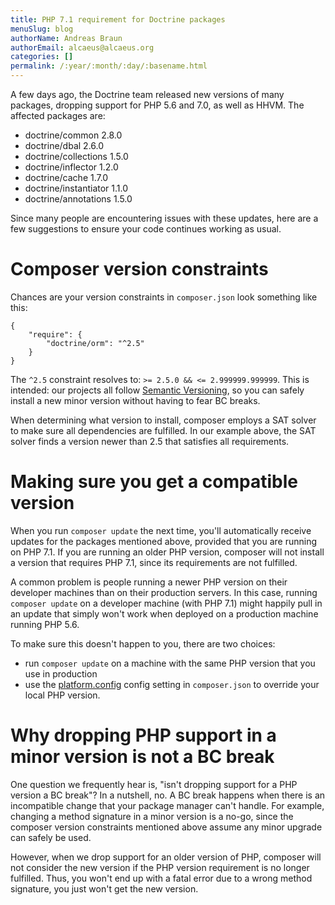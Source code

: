 ```yaml
---
title: PHP 7.1 requirement for Doctrine packages
menuSlug: blog
authorName: Andreas Braun
authorEmail: alcaeus@alcaeus.org
categories: []
permalink: /:year/:month/:day/:basename.html
---
```

A few days ago, the Doctrine team released new versions of many
packages, dropping support for PHP 5.6 and 7.0, as well as HHVM. The
affected packages are:

-   doctrine/common 2.8.0
-   doctrine/dbal 2.6.0
-   doctrine/collections 1.5.0
-   doctrine/inflector 1.2.0
-   doctrine/cache 1.7.0
-   doctrine/instantiator 1.1.0
-   doctrine/annotations 1.5.0

Since many people are encountering issues with these updates, here are a
few suggestions to ensure your code continues working as usual.

Composer version constraints
============================

Chances are your version constraints in `composer.json` look something
like this:

~~~~ {.sourceCode .json}
{
    "require": {
        "doctrine/orm": "^2.5"
    }
}
~~~~

The `^2.5` constraint resolves to: `>= 2.5.0 && <= 2.999999.999999`.
This is intended: our projects all follow [Semantic
Versioning](http://semver.org/), so you can safely install a new minor
version without having to fear BC breaks.

When determining what version to install, composer employs a SAT solver
to make sure all dependencies are fulfilled. In our example above, the
SAT solver finds a version newer than 2.5 that satisfies all
requirements.

Making sure you get a compatible version
========================================

When you run `composer update` the next time, you'll automatically
receive updates for the packages mentioned above, provided that you are
running on PHP 7.1. If you are running an older PHP version, composer
will not install a version that requires PHP 7.1, since its requirements
are not fulfilled.

A common problem is people running a newer PHP version on their
developer machines than on their production servers. In this case,
running `composer update` on a developer machine (with PHP 7.1) might
happily pull in an update that simply won't work when deployed on a
production machine running PHP 5.6.

To make sure this doesn't happen to you, there are two choices:

-   run `composer update` on a machine with the same PHP version that
    you use in production
-   use the
    [platform.config](https://getcomposer.org/doc/06-config.md#platform)
    config setting in `composer.json` to override your local PHP
    version.

Why dropping PHP support in a minor version is not a BC break
=============================================================

One question we frequently hear is, "isn't dropping support for a PHP
version a BC break"? In a nutshell, no. A BC break happens when there is
an incompatible change that your package manager can't handle. For
example, changing a method signature in a minor version is a no-go,
since the composer version constraints mentioned above assume any minor
upgrade can safely be used.

However, when we drop support for an older version of PHP, composer will
not consider the new version if the PHP version requirement is no longer
fulfilled. Thus, you won't end up with a fatal error due to a wrong
method signature, you just won't get the new version.
